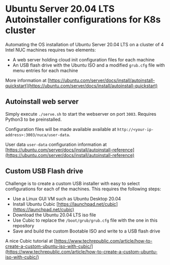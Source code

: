 # Ubuntu Server 20.04 LTS Autoinstaller configurations for K8s cluster

Automating the OS installation of Ubuntu Server 20.04 LTS on a cluster of 4 Intel NUC machines requires two elements:

- A web server holding cloud init configuration files for each machine
- An USB flash drive with the Ubuntu ISO and a modified `grub.cfg` file with menu entries for each machine

More information at [https://ubuntu.com/server/docs/install/autoinstall-quickstart](https://ubuntu.com/server/docs/install/autoinstall-quickstart)

## Autoinstall web server

Simply execute `./serve.sh` to start the webserver on port `3003`. Requires Python3 to be preinstalled.

Configuration files will be made available available at `http://<your-ip-address>:3003/nuca/user-data`.

User data `user-data` configuration information at [https://ubuntu.com/server/docs/install/autoinstall-reference](https://ubuntu.com/server/docs/install/autoinstall-reference)

## Custom USB Flash drive

Challenge is to create a custom USB installer with easy to select configurations for each of the machines. This requires the following steps:

- Use a Linux GUI VM such as Ubuntu Desktop 20.04
- Install Ubuntu Cubic [https://launchpad.net/cubic](https://launchpad.net/cubic)
- Download the Ubuntu 20.04 LTS iso file
- Use Cubic to replace the `/boot/grub/grub.cfg` file with the one in this repository
- Save and build the custom Bootable ISO and write to a USB flash drive

A nice Cubic tutorial at [https://www.techrepublic.com/article/how-to-create-a-custom-ubuntu-iso-with-cubic/](https://www.techrepublic.com/article/how-to-create-a-custom-ubuntu-iso-with-cubic/)
